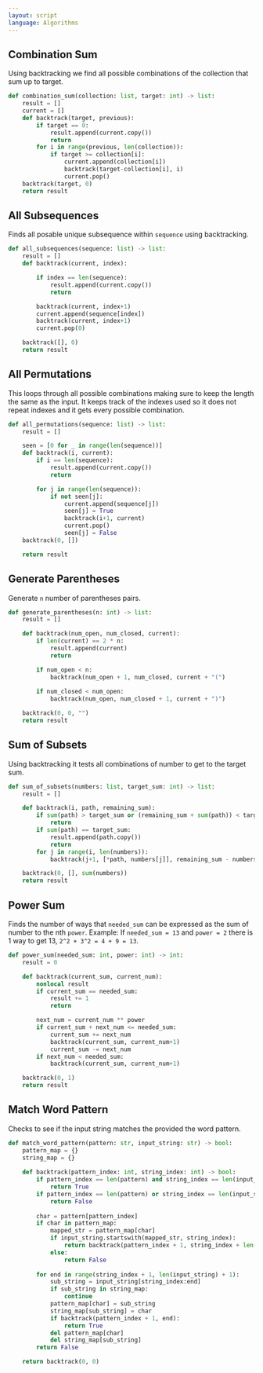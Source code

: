 ```yaml
---
layout: script
language: Algorithms
---
```


## Combination Sum

Using backtracking we find all possible combinations of the collection that sum up to target.

```python
def combination_sum(collection: list, target: int) -> list:
    result = []
    current = []
    def backtrack(target, previous):
        if target == 0:
            result.append(current.copy())
            return
        for i in range(previous, len(collection)):
            if target >= collection[i]:
                current.append(collection[i])
                backtrack(target-collection[i], i)
                current.pop()
    backtrack(target, 0)
    return result
```

## All Subsequences

Finds all posable unique subsequence within `sequence` using backtracking.

```python
def all_subsequences(sequence: list) -> list:
    result = []
    def backtrack(current, index):

        if index == len(sequence):
            result.append(current.copy())
            return

        backtrack(current, index+1)
        current.append(sequence[index])
        backtrack(current, index+1)
        current.pop(0)

    backtrack([], 0)
    return result
```

## All Permutations

This loops through all possible combinations making sure to keep the length the same as the input. It keeps track of the indexes used so it does not repeat indexes and it gets every possible combination. 

```python
def all_permutations(sequence: list) -> list:
    result = []

    seen = [0 for _ in range(len(sequence))]
    def backtrack(i, current):
        if i == len(sequence):
            result.append(current.copy())
            return

        for j in range(len(sequence)):
            if not seen[j]:
                current.append(sequence[j])
                seen[j] = True
                backtrack(i+1, current)
                current.pop()
                seen[j] = False
    backtrack(0, [])

    return result
```

## Generate Parentheses

Generate `n` number of parentheses pairs.

```python
def generate_parentheses(n: int) -> list:
    result = []

    def backtrack(num_open, num_closed, current):
        if len(current) == 2 * n:
            result.append(current)
            return

        if num_open < n:
            backtrack(num_open + 1, num_closed, current + "(")
        
        if num_closed < num_open:
            backtrack(num_open, num_closed + 1, current + ")")

    backtrack(0, 0, "")
    return result
```

## Sum of Subsets

Using backtracking it tests all combinations of number to get to the target sum.

```python
def sum_of_subsets(numbers: list, target_sum: int) -> list:
    result = []

    def backtrack(i, path, remaining_sum):
        if sum(path) > target_sum or (remaining_sum + sum(path)) < target_sum:
            return
        if sum(path) == target_sum:
            result.append(path.copy())
            return
        for j in range(i, len(numbers)):
            backtrack(j+1, [*path, numbers[j]], remaining_sum - numbers[j])

    backtrack(0, [], sum(numbers))
    return result
```

## Power Sum

Finds the number of ways that `needed_sum` can be expressed as the sum of number to the nth `power`. Example: If `needed_sum = 13` and `power = 2` there is 1 way to get 13, `2^2 + 3^2 = 4 + 9 = 13`.

```python
def power_sum(needed_sum: int, power: int) -> int:
    result = 0

    def backtrack(current_sum, current_num):
        nonlocal result
        if current_sum == needed_sum:
            result += 1
            return

        next_num = current_num ** power
        if current_sum + next_num <= needed_sum:
            current_sum += next_num
            backtrack(current_sum, current_num+1)
            current_sum -= next_num
        if next_num < needed_sum:
            backtrack(current_sum, current_num+1)

    backtrack(0, 1)
    return result
```

## Match Word Pattern

Checks to see if the input string matches the provided the word pattern.

```python
def match_word_pattern(pattern: str, input_string: str) -> bool:
    pattern_map = {}
    string_map = {}
    
    def backtrack(pattern_index: int, string_index: int) -> bool:
        if pattern_index == len(pattern) and string_index == len(input_string):
            return True
        if pattern_index == len(pattern) or string_index == len(input_string):
            return False
        
        char = pattern[pattern_index]
        if char in pattern_map:
            mapped_str = pattern_map[char]
            if input_string.startswith(mapped_str, string_index):
                return backtrack(pattern_index + 1, string_index + len(mapped_str))
            else:
                return False
            
        for end in range(string_index + 1, len(input_string) + 1):
            sub_string = input_string[string_index:end]
            if sub_string in string_map:
                continue
            pattern_map[char] = sub_string
            string_map[sub_string] = char
            if backtrack(pattern_index + 1, end):
                return True
            del pattern_map[char]
            del string_map[sub_string]
        return False

    return backtrack(0, 0)
```